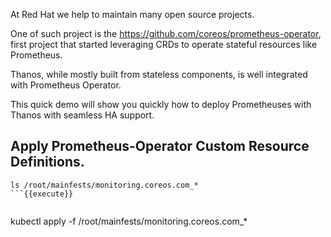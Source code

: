 At Red Hat we help to maintain many open source projects.

One of such project is the https://github.com/coreos/prometheus-operator, first project that
started leveraging CRDs to operate stateful resources like Prometheus. 

Thanos, while mostly built from stateless components, is well integrated with Prometheus Operator.

This quick demo will show you quickly how to deploy Prometheuses with Thanos with seamless HA support. 

## Apply Prometheus-Operator Custom Resource Definitions.

```
ls /root/mainfests/monitoring.coreos.com_*
```{{execute}}


```
kubectl apply -f /root/mainfests/monitoring.coreos.com_*
```{{execute}}
